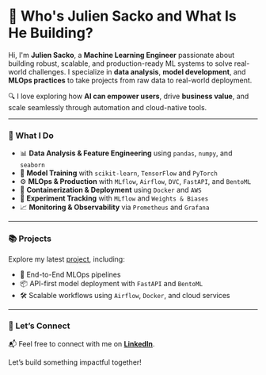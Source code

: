 # 👋 Who's Julien Sacko and What Is He Building?

Hi, I'm **Julien Sacko**, a **Machine Learning Engineer** passionate about building robust, scalable, and production-ready ML systems to solve real-world challenges. I specialize in **data analysis**, **model development**, and **MLOps practices** to take projects from raw data to real-world deployment.

🔍 I love exploring how **AI can empower users**, drive **business value**, and scale seamlessly through automation and cloud-native tools.

---

### 🚀 What I Do

- 📊 **Data Analysis & Feature Engineering** using `pandas`, `numpy`, and `seaborn`
- 🤖 **Model Training** with `scikit-learn`, `TensorFlow` and `PyTorch`
- ⚙️ **MLOps & Production** with `MLflow`,  `Airflow`, `DVC`, `FastAPI`, and `BentoML`
- 🐳 **Containerization & Deployment** using `Docker` and `AWS`
- 🔎 **Experiment Tracking** with `MLflow` and `Weights & Biases`
- 📈 **Monitoring & Observability** via `Prometheus` and `Grafana`

---

### 📚 Projects

Explore my latest [project](https://github.com/jsacko/LoL-predict), including:

- 🧠 End-to-End MLOps pipelines
- 📦 API-first model deployment with `FastAPI` and `BentoML`
- 🛠️ Scalable workflows using `Airflow`, `Docker`, and cloud services

---

### 🤝 Let’s Connect

📬 Feel free to connect with me on [**LinkedIn**](https://www.linkedin.com/in/julien-sacko/).

Let’s build something impactful together!
